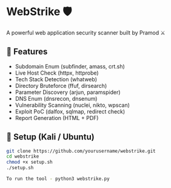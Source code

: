 # WebStrike 🛡️
A powerful web application security scanner built by Pramod ⚔️

## 🧰 Features
- Subdomain Enum (subfinder, amass, crt.sh)
- Live Host Check (httpx, httprobe)
- Tech Stack Detection (whatweb)
- Directory Bruteforce (ffuf, dirsearch)
- Parameter Discovery (arjun, paramspider)
- DNS Enum (dnsrecon, dnsenum)
- Vulnerability Scanning (nuclei, nikto, wpscan)
- Exploit PoC (dalfox, sqlmap, redirect check)
- Report Generation (HTML + PDF)

## 🚀 Setup (Kali / Ubuntu)
```bash
git clone https://github.com/yourusername/webstrike.git
cd webstrike
chmod +x setup.sh
./setup.sh

To run the tool - python3 webstrike.py